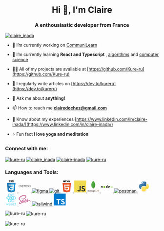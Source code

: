 <h1 align="center">Hi 👋, I'm Claire</h1>
<h3 align="center">A enthousiastic developer from France</h3>

<p align="left"> <a href="https://twitter.com/claire_inada" target="blank"><img src="https://img.shields.io/twitter/follow/claire_inada?logo=twitter&style=for-the-badge" alt="claire_inada" /></a> </p>

- 🔭 I’m currently working on [CommuniLearn](https://github.com/Kure-ru/CommuniLearn)

- 🌱 I’m currently learning **React and Typescript** , [algorithms](https://github.com/Kure-ru/coding-challenges) and [computer science](https://github.com/Kure-ru/OSSU)

- 👨‍💻 All of my projects are available at [https://github.com/Kure-ru](https://github.com/Kure-ru)

- 📝 I regularly write articles on [https://dev.to/kureru](https://dev.to/kureru)

- 💬 Ask me about **anything!**

- 📫 How to reach me **clairedochez@gmail.com**

- 📄 Know about my experiences [https://www.linkedin.com/in/claire-inada/](https://www.linkedin.com/in/claire-inada/)

- ⚡ Fun fact **I love yoga and meditation**

<h3 align="left">Connect with me:</h3>
<p align="left">
<a href="https://dev.to/kureru" target="blank"><img align="center" src="https://raw.githubusercontent.com/rahuldkjain/github-profile-readme-generator/master/src/images/icons/Social/devto.svg" alt="kure-ru" height="30" width="40" /></a>
<a href="https://twitter.com/claire_inada" target="blank"><img align="center" src="https://raw.githubusercontent.com/rahuldkjain/github-profile-readme-generator/master/src/images/icons/Social/twitter.svg" alt="claire_inada" height="30" width="40" /></a>
<a href="https://linkedin.com/in/claire-inada" target="blank"><img align="center" src="https://raw.githubusercontent.com/rahuldkjain/github-profile-readme-generator/master/src/images/icons/Social/linked-in-alt.svg" alt="claire-inada" height="30" width="40" /></a>
<a href="https://www.leetcode.com/kure-ru" target="blank"><img align="center" src="https://raw.githubusercontent.com/rahuldkjain/github-profile-readme-generator/master/src/images/icons/Social/leet-code.svg" alt="kure-ru" height="30" width="40" /></a>
</p>

<h3 align="left">Languages and Tools:</h3>
<p align="left"> <a href="https://www.w3schools.com/css/" target="_blank" rel="noreferrer"> <img src="https://raw.githubusercontent.com/devicons/devicon/master/icons/css3/css3-original-wordmark.svg" alt="css3" width="40" height="40"/> </a> <a href="https://expressjs.com" target="_blank" rel="noreferrer"> <img src="https://raw.githubusercontent.com/devicons/devicon/master/icons/express/express-original-wordmark.svg" alt="express" width="40" height="40"/> </a> <a href="https://www.figma.com/" target="_blank" rel="noreferrer"> <img src="https://www.vectorlogo.zone/logos/figma/figma-icon.svg" alt="figma" width="40" height="40"/> </a> <a href="https://git-scm.com/" target="_blank" rel="noreferrer"> <img src="https://www.vectorlogo.zone/logos/git-scm/git-scm-icon.svg" alt="git" width="40" height="40"/> </a> <a href="https://www.w3.org/html/" target="_blank" rel="noreferrer"> <img src="https://raw.githubusercontent.com/devicons/devicon/master/icons/html5/html5-original-wordmark.svg" alt="html5" width="40" height="40"/> </a> <a href="https://developer.mozilla.org/en-US/docs/Web/JavaScript" target="_blank" rel="noreferrer"> <img src="https://raw.githubusercontent.com/devicons/devicon/master/icons/javascript/javascript-original.svg" alt="javascript" width="40" height="40"/> </a> <a href="https://www.mongodb.com/" target="_blank" rel="noreferrer"> <img src="https://raw.githubusercontent.com/devicons/devicon/master/icons/mongodb/mongodb-original-wordmark.svg" alt="mongodb" width="40" height="40"/> </a> <a href="https://nodejs.org" target="_blank" rel="noreferrer"> <img src="https://raw.githubusercontent.com/devicons/devicon/master/icons/nodejs/nodejs-original-wordmark.svg" alt="nodejs" width="40" height="40"/> </a> <a href="https://postman.com" target="_blank" rel="noreferrer"> <img src="https://www.vectorlogo.zone/logos/getpostman/getpostman-icon.svg" alt="postman" width="40" height="40"/> </a> <a href="https://www.python.org" target="_blank" rel="noreferrer"> <img src="https://raw.githubusercontent.com/devicons/devicon/master/icons/python/python-original.svg" alt="python" width="40" height="40"/> </a> <a href="https://reactjs.org/" target="_blank" rel="noreferrer"> <img src="https://raw.githubusercontent.com/devicons/devicon/master/icons/react/react-original-wordmark.svg" alt="react" width="40" height="40"/> </a> <a href="https://sass-lang.com" target="_blank" rel="noreferrer"> <img src="https://raw.githubusercontent.com/devicons/devicon/master/icons/sass/sass-original.svg" alt="sass" width="40" height="40"/> </a> <a href="https://tailwindcss.com/" target="_blank" rel="noreferrer"> <img src="https://www.vectorlogo.zone/logos/tailwindcss/tailwindcss-icon.svg" alt="tailwind" width="40" height="40"/> </a> <a href="https://www.typescriptlang.org/" target="_blank" rel="noreferrer"> <img src="https://raw.githubusercontent.com/devicons/devicon/master/icons/typescript/typescript-original.svg" alt="typescript" width="40" height="40"/> </a> </p>

<p><img align="left" src="https://github-readme-stats.vercel.app/api/top-langs?username=kure-ru&show_icons=true&locale=en&layout=compact" alt="kure-ru" /></p>

<p>&nbsp;<img align="center" src="https://github-readme-stats.vercel.app/api?username=kure-ru&show_icons=true&locale=en" alt="kure-ru" /></p>

<p><img align="center" src="https://github-readme-streak-stats.herokuapp.com/?user=kure-ru&" alt="kure-ru" /></p>
